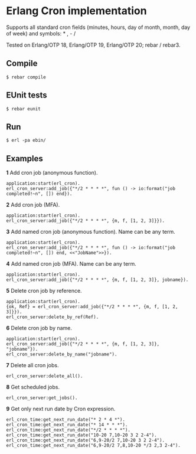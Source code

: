 Erlang Cron implementation
============

Supports all standard cron fields (minutes, hours, day of month, month, day of week) and symbols: * , - /

Tested on Erlang/OTP 18, Erlang/OTP 19, Erlang/OTP 20; rebar / rebar3.

## Compile
```
$ rebar compile
```

## EUnit tests
```
$ rebar eunit
```

## Run
```
$ erl -pa ebin/
```

## Examples
**1**  Add cron job (anonymous function).
```
application:start(erl_cron).
erl_cron_server:add_job({"*/2 * * * *", fun () -> io:format("job completed!~n", []) end}).
```

**2**  Add cron job (MFA).
```
application:start(erl_cron).
erl_cron_server:add_job({"*/2 * * * *", {m, f, [1, 2, 3]}}).
```

**3**  Add named cron job (anonymous function). Name can be any term.
```
application:start(erl_cron).
erl_cron_server:add_job({"*/2 * * * *", fun () -> io:format("job completed!~n", []) end, <<"JobName">>}).
```

**4**  Add named cron job (MFA). Name can be any term.
```
application:start(erl_cron).
erl_cron_server:add_job({"*/2 * * * *", {m, f, [1, 2, 3]}, jobname}).
```

**5**  Delete cron job by reference.
```
application:start(erl_cron).
{ok, Ref} = erl_cron_server:add_job({"*/2 * * * *", {m, f, [1, 2, 3]}}).
erl_cron_server:delete_by_ref(Ref).
```

**6**  Delete cron job by name.
```
application:start(erl_cron).
erl_cron_server:add_job({"*/2 * * * *", {m, f, [1, 2, 3]}, "jobname"}).
erl_cron_server:delete_by_name("jobname").
```

**7**  Delete all cron jobs.
```
erl_cron_server:delete_all().
```

**8** Get scheduled jobs.
```
erl_cron_server:get_jobs().
```

**9** Get only next run date by Cron expression.
```
erl_cron_time:get_next_run_date("* 2 * 4 *").
erl_cron_time:get_next_run_date("* 14 * * *").
erl_cron_time:get_next_run_date("*/2 * * * *").
erl_cron_time:get_next_run_date("10-20 7,10-20 3 2 2-4").
erl_cron_time:get_next_run_date("6,9-20/2 7,10-20 3 2 2-4").
erl_cron_time:get_next_run_date("6,9-20/2 7,8,10-20 */3 2,3 2-4").
```